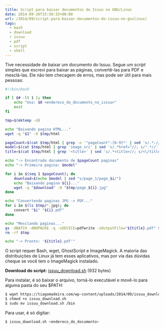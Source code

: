 ```yaml
---
title: Script para baixar documentos do Issuu no GNU/Linux
date: 2014-09-26T15:50:33+00:00
url: /2014/09/script-para-baixar-documentos-do-issuu-no-gnulinux/
tags:
  - bash
  - download
  - issuu
  - pdf
  - script
  - shell
---
```


Tive necessidade de baixar um documento do Issuu. Segue um _script_ simples que escrevi para baixar as páginas, convertê-las para PDF e mesclá-las. Ele não tem checagem de erros, mas pode ser útil para mais pessoas:

```bash
#!/bin/bash

if [ $# -lt 1 ]; then
    echo "Uso: $0 <endereco_do_documento_no_issuu>"
    exit
fi

tmp=$(mktemp -d)

echo "Baixando pagina HTML..."
wget -q "$1" -O $tmp/html

pageCount=$(cat $tmp/html | grep -o '"pageCount":[0-9]*' | sed 's/.*://')
model=$(cat $tmp/html | grep 'image_src' | sed 's/.*href="//; s/".*//')
title=$(cat $tmp/html | grep '<title>' | sed 's/.*<title>//; s/<\/title>.*//')

echo "-> Encontrado documento de $pageCount paginas"
echo "-> Primeira pagina: $model"

for i in $(seq 1 $pageCount); do
    download=$(echo $model | sed "s/page_1/page_$i/")
    echo "Baixando pagina ${i}..."
    wget -q "$download" -O "$tmp/page_${i}.jpg"
done

echo "Convertendo paginas JPG -> PDF..."
for i in $(ls $tmp/*.jpg); do
    convert "$i" "${i}.pdf"
done

echo "Mesclando paginas..."
gs -dBATCH -dNOPAUSE -q -sDEVICE=pdfwrite -sOutputFile="${title}.pdf" $tmp/page_*.pdf
rm -rf $tmp

echo "-> Pronto: '${title}.pdf'"
```

O script requer Bash, wget, GhostScript e ImageMagick. A maioria das distribuições de Linux já tem esses aplicativos, mas por via das dúvidas cheque se você tem o ImageMagick instalado.

**Download do script:** <a href="/wp-content/uploads/2014/09/issuu_download.sh">issuu_download.sh</a> (932 bytes)

Para instalar, é só baixar o arquivo, torná-lo executável e movê-lo para alguma pasta do seu \$PATH:

```bash
$ wget https://tiagomadeira.com/wp-content/uploads/2014/09/issuu_download.sh
$ chmod +x issuu_download.sh
$ sudo mv issuu_download.sh /bin
```

Para usar, é só digitar:

```bash
$ issuu_download.sh <endereco_do_documento>
```
